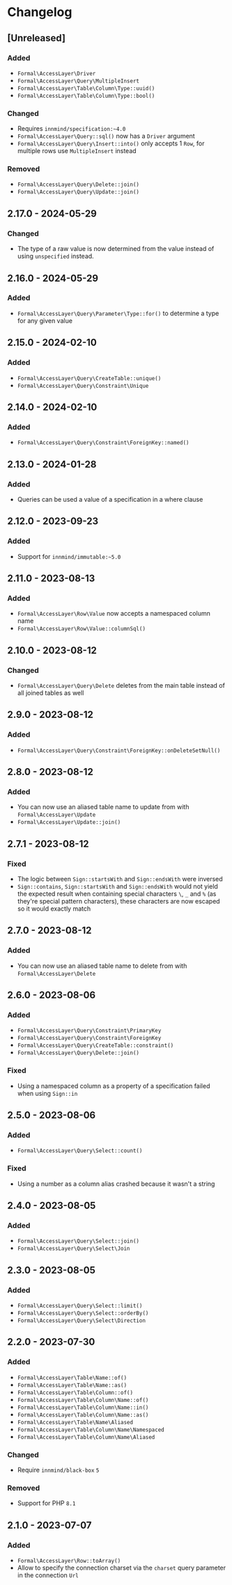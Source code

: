 # Changelog

## [Unreleased]

### Added

- `Formal\AccessLayer\Driver`
- `Formal\AccessLayer\Query\MultipleInsert`
- `Formal\AccessLayer\Table\Column\Type::uuid()`
- `Formal\AccessLayer\Table\Column\Type::bool()`

### Changed

- Requires `innmind/specification:~4.0`
- `Formal\AccessLayer\Query::sql()` now has a `Driver` argument
- `Formal\AccessLayer\Query\Insert::into()` only accepts 1 `Row`, for multiple rows use `MultipleInsert` instead

### Removed

- `Formal\AccessLayer\Query\Delete::join()`
- `Formal\AccessLayer\Query\Update::join()`

## 2.17.0 - 2024-05-29

### Changed

- The type of a raw value is now determined from the value instead of using `unspecified` instead.

## 2.16.0 - 2024-05-29

### Added

- `Formal\AccessLayer\Query\Parameter\Type::for()` to determine a type for any given value

## 2.15.0 - 2024-02-10

### Added

- `Formal\AccessLayer\Query\CreateTable::unique()`
- `Formal\AccessLayer\Query\Constraint\Unique`

## 2.14.0 - 2024-02-10

### Added

- `Formal\AccessLayer\Query\Constraint\ForeignKey::named()`

## 2.13.0 - 2024-01-28

### Added

- Queries can be used a value of a specification in a where clause

## 2.12.0 - 2023-09-23

### Added

- Support for `innmind/immutable:~5.0`

## 2.11.0 - 2023-08-13

### Added

- `Formal\AccessLayer\Row\Value` now accepts a namespaced column name
- `Formal\AccessLayer\Row\Value::columnSql()`

## 2.10.0 - 2023-08-12

### Changed

- `Formal\AccessLayer\Query\Delete` deletes from the main table instead of all joined tables as well

## 2.9.0 - 2023-08-12

### Added

- `Formal\AccessLayer\Query\Constraint\ForeignKey::onDeleteSetNull()`

## 2.8.0 - 2023-08-12

### Added

- You can now use an aliased table name to update from with `Formal\AccessLayer\Update`
- `Formal\AccessLayer\Update::join()`

## 2.7.1 - 2023-08-12

### Fixed

- The logic between `Sign::startsWith` and `Sign::endsWith` were inversed
- `Sign::contains`, `Sign::startsWith` and `Sign::endsWith` would not yield the expected result when containing special characters `\`, `_` and `%` (as they're special pattern characters), these characters are now escaped so it would exactly match

## 2.7.0 - 2023-08-12

### Added

- You can now use an aliased table name to delete from with `Formal\AccessLayer\Delete`

## 2.6.0 - 2023-08-06

### Added

- `Formal\AccessLayer\Query\Constraint\PrimaryKey`
- `Formal\AccessLayer\Query\Constraint\ForeignKey`
- `Formal\AccessLayer\Query\CreateTable::constraint()`
- `Formal\AccessLayer\Query\Delete::join()`

### Fixed

- Using a namespaced column as a property of a specification failed when using `Sign::in`

## 2.5.0 - 2023-08-06

### Added

- `Formal\AccessLayer\Query\Select::count()`

### Fixed

- Using a number as a column alias crashed because it wasn't a string

## 2.4.0 - 2023-08-05

### Added

- `Formal\AccessLayer\Query\Select::join()`
- `Formal\AccessLayer\Query\Select\Join`

## 2.3.0 - 2023-08-05

### Added

- `Formal\AccessLayer\Query\Select::limit()`
- `Formal\AccessLayer\Query\Select::orderBy()`
- `Formal\AccessLayer\Query\Select\Direction`

## 2.2.0 - 2023-07-30

### Added

- `Formal\AccessLayer\Table\Name::of()`
- `Formal\AccessLayer\Table\Name::as()`
- `Formal\AccessLayer\Table\Column::of()`
- `Formal\AccessLayer\Table\Column\Name::of()`
- `Formal\AccessLayer\Table\Column\Name::in()`
- `Formal\AccessLayer\Table\Column\Name::as()`
- `Formal\AccessLayer\Table\Name\Aliased`
- `Formal\AccessLayer\Table\Column\Name\Namespaced`
- `Formal\AccessLayer\Table\Column\Name\Aliased`

### Changed

- Require `innmind/black-box` `5`

### Removed

- Support for PHP `8.1`

## 2.1.0 - 2023-07-07

### Added

- `Formal\AccessLayer\Row::toArray()`
- Allow to specify the connection charset via the `charset` query parameter in the connection `Url`
